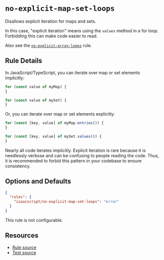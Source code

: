 # `no-explicit-map-set-loops`

Disallows explicit iteration for maps and sets.

In this case, "explicit iteration" means using the `values` method in a for loop. Forbidding this can make code easier to read.

Also see the [`no-explicit-array-loops`](no-explicit-array-loops.md) rule.

## Rule Details

In JavaScript/TypeScript, you can iterate over map or set elements implicitly:

```ts
for (const value of myMap) {
}

for (const value of mySet) {
}
```

Or, you can iterate over map or set elements explicitly:

```ts
for (const [key, value] of myMap.entries()) {
}

for (const [key, value] of mySet.values()) {
}
```

Nearly all code iterates implicitly. Explicit iteration is rare because it is needlessly verbose and can be confusing to people reading the code. Thus, it is recommended to forbid this pattern in your codebase to ensure consistency.

## Options and Defaults

```json
{
  "rules": {
    "isaacscript/no-explicit-map-set-loops": "error"
  }
}
```

This rule is not configurable.

## Resources

- [Rule source](../../src/rules/no-explicit-map-set-loops.ts)
- [Test source](../../tests/rules/no-explicit-map-set-loops.test.ts)
